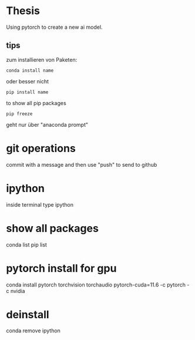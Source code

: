 # Thesis

Using pytorch to create a new ai model.


## tips

zum installieren von Paketen:

    conda install name

oder besser nicht

    pip install name

to show all pip packages

    pip freeze

geht nur über "anaconda prompt"


# git operations

commit with a message and then use "push" to send to github

# ipython

inside terminal type ipython

# show all packages

conda list
pip list

# pytorch install for gpu
conda install pytorch torchvision torchaudio pytorch-cuda=11.6 -c pytorch -c nvidia


# deinstall

conda remove ipython